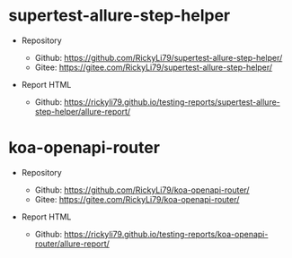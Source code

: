 # supertest-allure-step-helper
- Repository
  - Github: https://github.com/RickyLi79/supertest-allure-step-helper/
  - Gitee: https://gitee.com/RickyLi79/supertest-allure-step-helper/

- Report HTML
  - Github: https://rickyli79.github.io/testing-reports/supertest-allure-step-helper/allure-report/
  
# koa-openapi-router
- Repository
  - Github: https://github.com/RickyLi79/koa-openapi-router/
  - Gitee: https://gitee.com/RickyLi79/koa-openapi-router/

- Report HTML
  - Github: https://rickyli79.github.io/testing-reports/koa-openapi-router/allure-report/